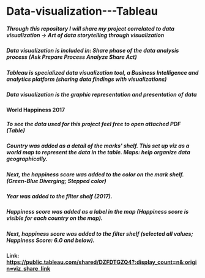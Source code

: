 # Data-visualization---Tableau
##### Through this repository I will share my project correlated to data visualization -> Art of data storytelling through visualization
##### Data visualization is included in: Share phase of the data analysis process (Ask Prepare Process Analyze Share Act)
##### Tableau is specialized data visualization tool, a Business Intelligence and analytics platform (sharing data findings with visualizations)
##### Data visualization is the graphic representation and presentation of data


#### World Happiness 2017
#####  To see the data used for this project feel free to open attached PDF (Table) 
##### Country was added as a detail of the marks' shelf. This set up viz as a world map to represent the data in the table. Maps: help organize data geographically.
##### Next, the happiness score was added to the color on the mark shelf. (Green-Blue Diverging; Stepped color)
##### Year was added to the filter shelf (2017).
##### Happiness score was added as a label in the map (Happiness score is visible for each country on the map).
##### Next, happiness score was added to the filter shelf (selected all values; Happiness Score: 6.0 and below). 
#### Link: https://public.tableau.com/shared/DZFDTGZQ4?:display_count=n&:origin=viz_share_link



